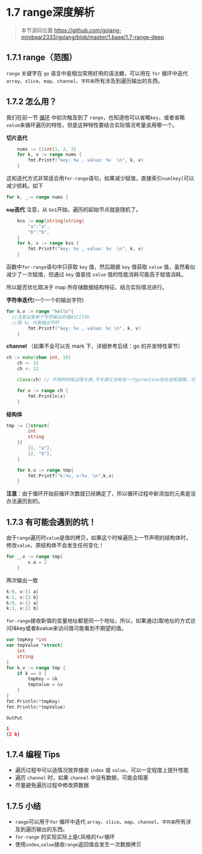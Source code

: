 # 1.7 range深度解析

> 本节源码位置 https://github.com/golang-minibear2333/golang/blob/master/1.base/1.7-range-deep

## 1.7.1 range（范围）

`range` 关键字在 `go` 语言中是相当常用好用的语法糖，可以用在 `for` 循环中迭代 `array`、`slice`、`map`、`channel`、`字符串`所有涉及到遍历输出的东西。

## 1.7.2 怎么用？

我们在前一节 [循环](https://mp.weixin.qq.com/s/hxeysXVCPKR7Wlql9D7YlA) 中初次触及到了 `range`，也知道他可以省略`key`，或者省略`value`来循环遍历的特性，但是这种特性要结合实际情况考量该用哪一个。

**切片迭代**

```go
	nums := []int{1, 2, 3}
	for k, v := range nums {
		fmt.Printf("key: %v , value: %v  \n", k, v)
	}
```

这和迭代方式非常适合用`for-range`语句，如果减少赋值，直接索引`num[key]`可以减少损耗。如下

```go
for k, _:= range nums {
```

**`map`迭代**
注意，从 `Go1`开始，遍历的起始节点就是随机了。

```go
	kvs := map[string]string{
		"a":"a",
		"b":"b",
	}
	for k, v := range kvs {
		fmt.Printf("key: %v , value: %v  \n", k, v)
	}
```

函数中`for-range`语句中只获取 `key` 值，然后跟据 `key` 值获取 `value` 值，虽然看似减少了一次赋值，但通过 `key` 值查找 `value` 值的性能消耗可能高于赋值消耗。

所以能否优化取决于 map 所存储数据结构特征、结合实际情况进行。

**字符串迭代**(一个一个的输出字符)

```go
for k,v := range "hello"{
  //注意这里单个字符输出的是ASCII码，
  //用 %c 代表输出字符
		fmt.Printf("key: %v , value: %c \n", k, v)
	}
```

**channel** （如果不会可以先 mark 下，详细参考后续：go 的并发特性章节）

```go
ch := make(chan int, 10)
	ch <- 11
	ch <- 12

	close(ch) // 不用的时候记得关掉,不关掉又没有另一个goroutine存在会死锁哦，可以注释掉这一句体验死锁

	for x := range ch {
		fmt.Println(x)
	}
```
**结构体**
```go
tmp := []struct{
		int
		string
	}{
		{1, "a"},
		{2, "b"},
	}

	for k,v := range tmp{
		fmt.Printf("k:%v, v:%v  \n",k,v)
	}
```

**注意**：由于循环开始前循环次数就已经确定了，所以循环过程中新添加的元素是没办法遍历到的。

## 1.7.3 有可能会遇到的坑！

由于`range`遍历时`value`是值的拷贝，如果这个时候遍历上一节声明的结构体时，修改`value`，原结构体不会发生任何变化！
```go
for _,v := range tmp{
		v.a = 2
	}
```
两次输出一致
```go
k:0, v:{1 a}  
k:1, v:{2 b}  
k:0, v:{1 a}  
k:1, v:{2 b}  
```

`for-range`接收新值的变量地址都是同一个地址，所以，如果通过(取地址的方式访问)&key或者&value来访问值可能看到不期望的值。

```go
var tmpKey *int
var tmpValue *struct{
    int
    string
}
for k,v := range tmp {
    if k == 0 {
        tmpKey = &k
        tmpValue = &v
    }
}
fmt.Println(*tmpKey)
fmt.Println(*tmpValue)
```

`OutPut`

```json
1
{2 b}
```

## 1.7.4 编程 Tips

- 遍历过程中可以适情况放弃接收 `index` 或 `value`，可以一定程度上提升性能
- 遍历 `channel` 时，如果 `channel` 中没有数据，可能会阻塞
- 尽量避免遍历过程中修改原数据

## 1.7.5 小结

* `range`可以用于`for` 循环中迭代 `array`、`slice`、`map`、`channel`、`字符串`所有涉及到遍历输出的东西。
* `for-range` 的实现实际上是`C`风格的`for`循环
* 使用`index`,`value`接收`range`返回值会发生一次数据拷贝

